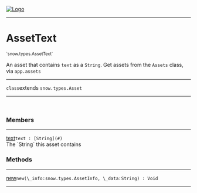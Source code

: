 
[![Logo](../../../images/logo.png)](../../../api/index.html)

---



<h1>AssetText</h1>
<small>`snow.types.AssetText`</small>

An asset that contains `text` as a `String`. Get assets from the `Assets` class, via `app.assets`

---

`class`extends <code><span>snow.types.Asset</span></code>

---

&nbsp;
&nbsp;



<h3>Members</h3> <hr/><span class="member apipage">
                <a name="text"><a class="lift" href="#text">text</a></a><code class="signature apipage">text : [String](#)</code><br/></span>
            <span class="small_desc_flat">The `String` this asset contains</span>





<h3>Methods</h3> <hr/><span class="method apipage">
            <a name="new"><a class="lift" href="#new">new</a></a><code class="signature apipage">new(\_info:snow.types.AssetInfo<span></span>, \_data:String<span></span>) : Void</code><br/><span class="small_desc_flat"></span>
        </span>
    





---

&nbsp;
&nbsp;
&nbsp;
&nbsp;